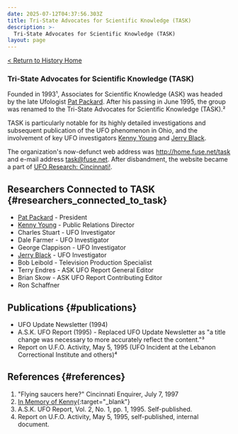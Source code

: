 ```yaml
---
date: 2025-07-12T04:37:56.303Z
title: Tri-State Advocates for Scientific Knowledge (TASK)
description: >-
  Tri-State Advocates for Scientific Knowledge (TASK)
layout: page
---
```


[< Return to History Home](/History-TriState)

### Tri-State Advocates for Scientific Knowledge (TASK)
Founded in 1993¹,
Associates for Scientific Knowledge (ASK) was headed by the late
Ufologist [Pat Packard](PatPackard).
After his passing in June 1995, the group was renamed to the Tri-State
Advocates for Scientific Knowledge (TASK).²

TASK is particularly notable for its highly detailed investigations and
subsequent publication of the UFO phenomenon in
Ohio, and the involvement of key UFO investigators
[Kenny Young](KennyYoung) and [Jerry Black](JerryBlack).

The organization's now-defunct web address was
http://home.fuse.net/task and e-mail address task@fuse.net. After
disbandment, the website became a part of [UFO Research:
Cincinnati!](http://kenny.anomalyresponse.com).

Researchers Connected to TASK {#researchers_connected_to_task}
-----------------------------

-   [Pat Packard](PatPackard) - President
-   [Kenny Young](KennyYoung) - Public Relations Director
-   Charles Stuart - UFO Investigator
-   Dale Farmer - UFO Investigator
-   George Clappison - UFO Investigator
-   [Jerry Black](JerryBlack) - UFO Investigator
-   Bob Leibold - Television Production Specialist
-   Terry Endres - ASK UFO Report General Editor
-   Brian Skow - ASK UFO Report Contributing Editor
-   Ron Schaffner

Publications {#publications}
------------

-   UFO Update Newsletter (1994)
-   A.S.K. UFO Report (1995) - Replaced UFO Update Newsletter as "a
    title change was necessary to more accurately reflect the
    content."³
-   Report on U.F.O. Activity, May 5, 1995 (UFO Incident at the Lebanon Correctional Institute and others)⁴

References {#references}
----------

1.  "Flying saucers here?" Cincinnati Enquirer, July 7, 1997
2.  [In Memory of Kenny](https://web.archive.org/web/20160315211845/http://www.ufoinfo.com/news/kennyyoung.shtml){:target="_blank"}
3.  A.S.K. UFO Report, Vol. 2, No. 1, pp. 1, 1995. Self-published.
4.  Report on U.F.O. Activity, May 5, 1995, self-published, internal document.